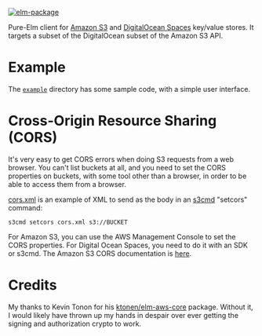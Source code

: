 [![elm-package](https://img.shields.io/badge/elm-1.0.0-blue.svg)](http://package.elm-lang.org/packages/billstclair/elm-s3/latest)

Pure-Elm client for [Amazon S3](https://aws.amazon.com/s3/) and [DigitalOcean Spaces](https://developers.digitalocean.com/documentation/spaces/) key/value stores. It targets a subset of the DigitalOcean subset of the Amazon S3 API.

# Example

The [`example`](https://github.com/billstclair/elm-s3/tree/master/example) directory has some sample code, with a simple user interface.

# Cross-Origin Resource Sharing (CORS)

It's very easy to get CORS errors when doing S3 requests from a web browser. You can't list buckets at all, and you need to set the CORS properties on buckets, with some tool other than a browser, in order to be able to access them from a browser.

[cors.xml](https://github.com/billstclair/elm-s3/tree/master/cors.xml) is an example of XML to send as the body in an [s3cmd](http://s3tools.org/s3cmd) "setcors" command:

    s3cmd setcors cors.xml s3://BUCKET
    
For Amazon S3, you can use the AWS Management Console to set the CORS properties. For Digital Ocean Spaces, you need to do it with an SDK or s3cmd. The Amazon S3 CORS documentation is [here](http://docs.aws.amazon.com/AmazonS3/latest/dev/cors.html).

# Credits

My thanks to Kevin Tonon for his [ktonen/elm-aws-core](http://package.elm-lang.org/packages/ktonon/elm-aws-core/latest) package. Without it, I would likely have thrown up my hands in despair over ever getting the signing and authorization crypto to work.
